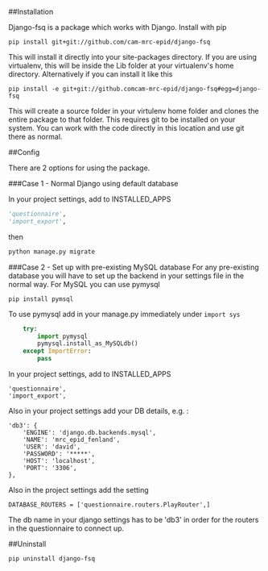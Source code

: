 
##Installation

Django-fsq is a package which works with Django.  Install with pip

    pip install git+git://github.com/cam-mrc-epid/django-fsq

This will install it directly into your site-packages directory.  If you are using virtualenv, this will be inside the Lib folder at your virtualenv's home directory.  Alternatively if you can install it like this

    pip install -e git+git://github.comcam-mrc-epid/django-fsq#egg=django-fsq

This will create a source folder in your virtulenv home folder and clones the entire package to that folder.  This requires git to be installed on your system.  You can work with the code directly in this location and use git there as normal.

##Config

There are 2 options for using the package.

###Case 1 - Normal Django using default database

In your project settings, add to INSTALLED_APPS

```python
'questionnaire',
'import_export',
```

then
```python
python manage.py migrate
```

###Case 2 - Set up with pre-existing MySQL database
For any pre-existing database you will have to set up the backend in your settings file in the normal way.  For MySQL you can use pymysql

    pip install pymsql

To use pymysql add in your manage.py immediately under `import sys`

```python
    try:
        import pymysql
        pymysql.install_as_MySQLdb()
    except ImportError:
        pass 
```

In your project settings, add to INSTALLED_APPS

    'questionnaire',
    'import_export',
    
Also in your project settings add your DB details, e.g. :

    'db3': {
        'ENGINE': 'django.db.backends.mysql',
        'NAME': 'mrc_epid_fenland',
        'USER': 'david',
        'PASSWORD': '*****',
        'HOST': 'localhost',
        'PORT': '3306',
    },
    
Also in the project settings add the setting

    DATABASE_ROUTERS = ['questionnaire.routers.PlayRouter',]

The db name in your django settings has to be 'db3' in order for the routers in the questionnaire to connect up.
    
##Uninstall

    pip uninstall django-fsq
